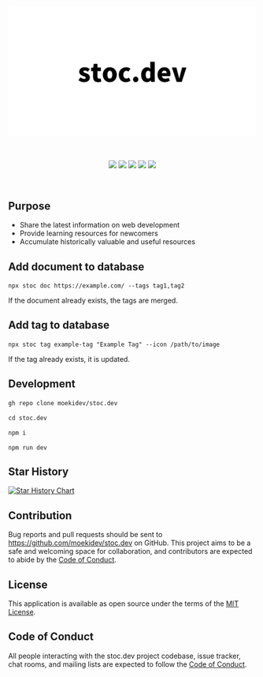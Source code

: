 <p align="center">
  <a href="https://stoc.dev" target="_blank" rel="noopener noreferrer">
    <img width="560" src="./static/ogp.png" alt="">
  </a>
</p>
<br/>
<p align="center">
  <img src="https://img.shields.io/github/languages/top/moekidev/stoc.dev" />
  <img src="https://img.shields.io/github/last-commit/moekidev/stoc.dev" />
  <img src="https://img.shields.io/github/stars/moekidev/stoc.dev" />
  <img src="https://img.shields.io/github/license/moekidev/stoc.dev" />
  <img src="https://img.shields.io/discord/1146215375344779345" />
</p>
<br/>

## Purpose

- Share the latest information on web development
- Provide learning resources for newcomers
- Accumulate historically valuable and useful resources

## Add document to database

```
npx stoc doc https://example.com/ --tags tag1,tag2
```

If the document already exists, the tags are merged.

## Add tag to database

```
npx stoc tag example-tag "Example Tag" --icon /path/to/image
```

If the tag already exists, it is updated.

## Development

```
gh repo clone moekidev/stoc.dev
```

```
cd stoc.dev
```

```
npm i
```

```
npm run dev
```

## Star History

[![Star History Chart](https://api.star-history.com/svg?repos=moekidev/stoc.dev&type=Date)](https://star-history.com/#moekidev/stoc.dev)

## Contribution

Bug reports and pull requests should be sent to https://github.com/moekidev/stoc.dev on GitHub. This project aims to be a safe and welcoming space for collaboration, and contributors are expected to abide by the [Code of Conduct](https://github.com/moekidev/stoc.dev/blob/main/CODE_OF_CONDUCT.md).

## License

This application is available as open source under the terms of the [MIT License](https://opensource.org/licenses/MIT).

## Code of Conduct

All people interacting with the stoc.dev project codebase, issue tracker, chat rooms, and mailing lists are expected to follow the [Code of Conduct](https://github.com/moekidev/stoc.dev/blob/main/CODE_OF_CONDUCT.md).
